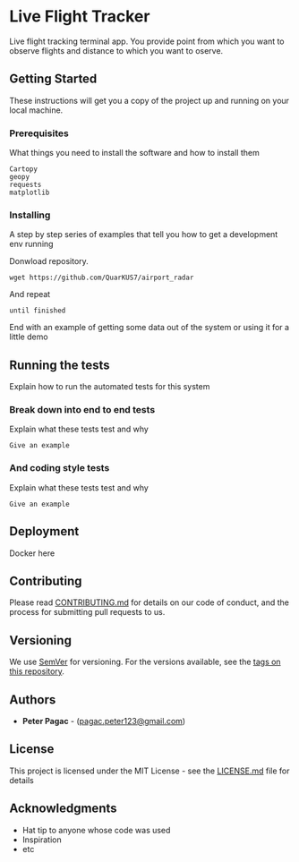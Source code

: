 # Live Flight Tracker

Live flight tracking terminal app. You provide point from which you want to observe flights and distance to which you want to oserve.

## Getting Started

These instructions will get you a copy of the project up and running on your local machine.

### Prerequisites
What things you need to install the software and how to install them

```
Cartopy
geopy
requests
matplotlib
```

### Installing

A step by step series of examples that tell you how to get a development env running

Donwload repository.

```
wget https://github.com/QuarKUS7/airport_radar
```

And repeat

```
until finished
```

End with an example of getting some data out of the system or using it for a little demo

## Running the tests

Explain how to run the automated tests for this system

### Break down into end to end tests

Explain what these tests test and why

```
Give an example
```

### And coding style tests

Explain what these tests test and why

```
Give an example
```

## Deployment

Docker here

## Contributing

Please read [CONTRIBUTING.md](https://gist.github.com/PurpleBooth/b24679402957c63ec426) for details on our code of conduct, and the process for submitting pull requests to us.

## Versioning

We use [SemVer](http://semver.org/) for versioning. For the versions available, see the [tags on this repository](https://github.com/your/project/tags). 

## Authors

* **Peter Pagac** - (pagac.peter123@gmail.com)

## License

This project is licensed under the MIT License - see the [LICENSE.md](LICENSE.md) file for details

## Acknowledgments

* Hat tip to anyone whose code was used
* Inspiration
* etc
